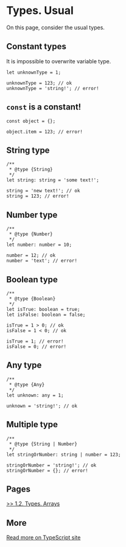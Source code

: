 # Types. Usual

On this page, consider the usual types.

## Constant types

It is impossible to overwrite variable type. 

```TS
let unknownType = 1;

unknownType = 123; // ok
unknownType = 'string!'; // error!
```

## `const` is a constant!

```TS
const object = {};

object.item = 123; // error!
```

## String type

```TS
/**
 * @type {String}
 */
let string: string = 'some text!';

string = 'new text!'; // ok
string = 123; // error!
```

## Number type

```TS
/**
 * @type {Number}
 */
let number: number = 10;

number = 12; // ok
number = 'text'; // error!
```

## Boolean type

```TS
/**
 * @type {Boolean}
 */
let isTrue: boolean = true;
let isFalse: boolean = false;

isTrue = 1 > 0; // ok
isFalse = 1 < 0; // ok

isTrue = 1; // error!
isFalse = 0; // error!
```

## Any type

```TS
/**
 * @type {Any}
 */
let unknown: any = 1;

unknown = 'string!'; // ok
```

## Multiple type

```TS
/**
 * @type {String | Number}
 */
let stringOrNumber: string | number = 123;

stringOrNumber = 'string!'; // ok
stringOrNumber = {}; // error!
```

## Pages

[>> 1.2. Types. Arrays](https://github.com/BrooonS/TypeScript-presentation/blob/master/presentation/1.2.%20Types.%20Arrays.md)

## More

[Read more on TypeScript site](https://www.typescriptlang.org/docs/handbook/basic-types.html)